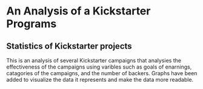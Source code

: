 # An Analysis of a Kickstarter Programs
Statistics of Kickstarter projects
---
This is an analysis of several Kickstarter campaigns that analysies the effectiveness of the campaigns using varibles such as goals of enarnings, catagories of the campaigns, and the number of backers. Graphs have been added to visualize the data it represents and make the data more readable.
